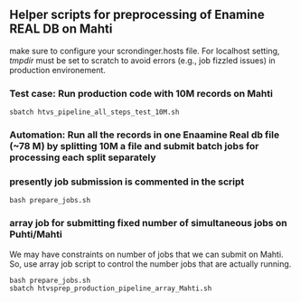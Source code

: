 ## Helper scripts for preprocessing of Enamine REAL DB on Mahti
make sure to configure your scrondinger.hosts file. For localhost setting, *tmpdir* must be set to scratch to avoid errors (e.g., job fizzled issues) in production environement.

### Test case: Run production code with 10M records on Mahti

```
sbatch htvs_pipeline_all_steps_test_10M.sh

```

### Automation: Run all the records in one Enaamine Real db file (~78 M) by splitting 10M a file and submit batch jobs for processing each split separately
### presently job submission is commented in the script
```
bash prepare_jobs.sh
```
### array job for submitting fixed number of simultaneous jobs on Puhti/Mahti

We may have constraints on number of jobs that we can submit on Mahti. So, use array job script to control the number jobs that are actually running. 

```
bash prepare_jobs.sh
sbatch htvsprep_production_pipeline_array_Mahti.sh
```
